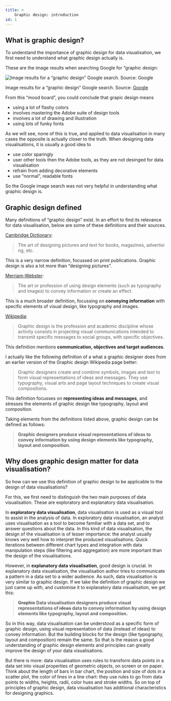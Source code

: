 ```yaml
---
title: > 
    Graphic design: introduction
id: 1
---
```


## What is graphic design?

To understand the importance of graphic design for data visualisation, we first need to understand what graphic design actually is.

These are the image results when searching Google for “graphic design:

![Image results for a “graphic design” Google search. Source: [Google](https://www.google.com/search?q=graphic+design&sxsrf=APq-WBuvZ-hDpFmGo6igvOK1SNXNxadhpw:1645531604421&source=lnms&tbm=isch&sa=X&ved=2ahUKEwilxP31opP2AhUIO8AKHbHYAXoQ_AUoAXoECAEQAw&biw=1452&bih=865&dpr=2)](Training%20introduction%20f43560469c7a4178b260c9519d1d1715/Screenshot_2022-02-01_at_10.43.26.png)

Image results for a “graphic design” Google search. Source: [Google](https://www.google.com/search?q=graphic+design&sxsrf=APq-WBuvZ-hDpFmGo6igvOK1SNXNxadhpw:1645531604421&source=lnms&tbm=isch&sa=X&ved=2ahUKEwilxP31opP2AhUIO8AKHbHYAXoQ_AUoAXoECAEQAw&biw=1452&bih=865&dpr=2)

From this “mood board”, you could conclude that grapic design means

- using a lot of flashy colors
- involves mastering the Adobe suite of design tools
- involves a lot of drawing and illustration
- using lots of funky fonts

As we will see, none of this is true, and applied to data visualisation in many cases the opposite is actually closer to the truth. When designing data visualisations, it is usually a good idea to

- use color sparingly
- user other tools then the Adobe tools, as they are not desinged for data visualisation
- refrain from adding decorative elements
- use “normal”, readable fonts

So the Google image search was not very helpful in understanding what graphic design is. 

## Graphic design defined

Many definitions of “graphic design” exist. In an effort to find its relevance for data visualisation, below are some of these definitions and their sources.

[Cambridge Dictionary](https://dictionary.cambridge.org/us/dictionary/english/graphic-design):

> The art of designing pictures and text for books, magazines, advertising, etc.
> 

This is a very narrow definition, focussed on print publications. Graphic design is also a lot more than “designing pictures”.

[Merriam-Webster](https://www.merriam-webster.com/dictionary/graphic%20design):

> The art or profession of using design elements (such as typography and images) to convey information or create an effect.
> 

This is a much broader definition, focussing on **conveying information** with specific elements of visual design, like typography and images.

[Wikipedia](https://en.wikipedia.org/wiki/Graphic_design):

> Graphic design is the profession and academic discipline whose activity consists in projecting visual communications intended to transmit specific messages to social groups, with specific objectives.
> 

This definition mentions **communication, objectives and target audiences**.

I actually like the following definition of a what a graphic designer does from an earlier version of the Graphic design Wikipedia page better:

> Graphic designers create and combine symbols, images and text to form visual representations of ideas and messages. They use typography, visual arts and page layout techniques to create visual compositions.
> 

This definition focusses on **representing ideas and messages**, and stresses the elements of graphic design like typography, layout and composition.

Taking elements from the definitions listed above, graphic design can be defined as follows:

> **Graphic designers produce visual representations of ideas to convey information by using design elements like typography, layout and composition.**
> 

## Why does graphic design matter for data visualisation?

So how can we use this definition of graphic design to be applicable to the design of data visualisations?

For this, we first need to distinguish the two main purposes of data visualisation. These are exploratory and explanatory data visualisation.

In **exploratory data visualisation**, data visualisation is used as a visual tool to assist in the analysis of data. In exploratory data visualisation, an analyst uses visualisation as a tool to become familiar with a data set, and to answer questions about the data. In this kind of data visualisation, the design of the visualisation is of lesser importance: the analyst usually knows very well how to interpret the produced visualisations. Quick iterations between different chart types and integration with data manipulation steps (like filtering and aggregation) are more important than the design of the visualisations.

However, in **explanatory data visualisation**, good design is crucial. In explanatory data visualisation, the visualisation author tries to communicate a pattern in a data set to a wider audience. As such, data visualisation is very similar to graphic design. If we take the definition of graphic design we just came up with, and customise it to explanatory data visualisation, we get this:

> **~~Graphic~~ Data visualisation designers produce visual representations of ~~ideas~~ data to convey information by using design elements like typography, layout and composition.**
> 

So in this way, data visualisation can be understood as a specific form of graphic design, using visual representation of data (instead of ideas) to convey information. But the building blocks for the design (like typography, layout and composition) remain the same. So that is the reason a good understanding of graphic design elements and principles can greatly improve the design of your data visualisations.

But there is more: data visualisation uses rules to transform data points in a data set into visual properties of geometric objects, on screen or on paper. Think about the length of bars in bar chart, the position and size of dots in a scatter plot, the color of lines in a line chart: they use rules to go from data points to widths, heights, radii, color hues and stroke widths. So on top of principles of graphic design, data visualisation has additional characteristics for designing graphics.